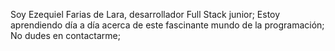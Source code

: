 Soy Ezequiel Farias de Lara, desarrollador Full Stack junior;
Estoy aprendiendo día a día acerca de este fascinante mundo de la programación;
No dudes en contactarme;

<!---
ezequielfariasdelara/ezequielfariasdelara is a ✨ special ✨ repository because its `README.md` (this file) appears on your GitHub profile.
You can click the Preview link to take a look at your changes.
--->
